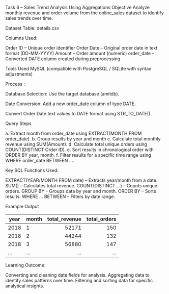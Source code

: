 Task 6 – Sales Trend Analysis Using Aggregations
Objective
Analyze monthly revenue and order volume from the online_sales dataset to identify sales trends over time.

Dataset
Table: details.csv

Columns Used:

Order ID – Unique order identifier
Order Date – Original order date in text format (DD-MM-YYYY)
Amount – Order amount (numeric)
order_date – Converted DATE column created during preprocessing

Tools Used
MySQL (compatible with PostgreSQL / SQLite with syntax adjustments)

Process :

Database Selection:
  Use the target database (amitdb).

Date Conversion:
  Add a new order_date column of type DATE.

Convert Order Date text values to DATE format using STR_TO_DATE().

Query Steps

a. Extract month from order_date using EXTRACT(MONTH FROM order_date).
b. Group results by year and month
c. Calculate total monthly revenue using SUM(Amount).
d. Calculate total unique orders using COUNT(DISTINCT Order ID).
e. Sort results in chronological order with ORDER BY year, month.
f. Filter results for a specific time range using WHERE order_date BETWEEN ....

Key SQL Functions Used:

EXTRACT(YEAR/MONTH FROM date) – Extracts year/month from a date.
SUM() – Calculates total revenue.
COUNT(DISTINCT ...) – Counts unique orders.
GROUP BY – Groups data by year and month.
ORDER BY – Sorts results.
WHERE ... BETWEEN – Filters by date range.

Example Output

| year | month | total\_revenue | total\_orders |
| ---- | ----- | -------------: | ------------: |
| 2018 | 1     |          52171 |           150 |
| 2018 | 2     |          44244 |           132 |
| 2018 | 3     |          56880 |           147 |
| ...  | ...   |            ... |           ... |

Learning Outcome:

Converting and cleaning date fields for analysis.
Aggregating data to identify sales patterns over time.
Filtering and sorting data for specific analytical insights.
